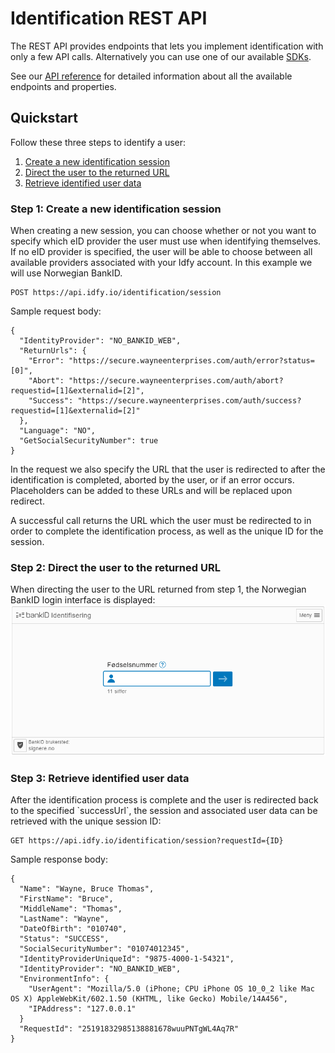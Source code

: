 # Identification REST API

The REST API provides endpoints that lets you implement identification with only a few API calls. Alternatively you can use one of our available [SDKs](https://developer.idfy.io/sdk).

See our [API reference](https://developer.idfy.io/api#tag/Identification-Endpoint) for detailed information about all the available endpoints and properties.

## Quickstart

Follow these three steps to identify a user:

1. [Create a new identification session](#step-1-create-a-new-identification-session)
2. [Direct the user to the returned URL](#step-2-direct-the-user-to-the-returned-url)
3. [Retrieve identified user data](#step-3-retrieve-identified-user-data)

### Step 1: Create a new identification session

When creating a new session, you can choose whether or not you want to specify which eID provider the user must use when identifying themselves. If no eID provider is specified, the user will be able to choose between all available providers associated with your Idfy account. In this example we will use Norwegian BankID.

```
POST https://api.idfy.io/identification/session
```

Sample request body:

```
{
  "IdentityProvider": "NO_BANKID_WEB",
  "ReturnUrls": {
    "Error": "https://secure.wayneenterprises.com/auth/error?status=[0]",
    "Abort": "https://secure.wayneenterprises.com/auth/abort?requestid=[1]&externalid=[2]",
    "Success": "https://secure.wayneenterprises.com/auth/success?requestid=[1]&externalid=[2]"
  },
  "Language": "NO",
  "GetSocialSecurityNumber": true
}
```

In the request we also specify the URL that the user is redirected to after the identification is completed, aborted by the user, or if an error occurs. Placeholders can be added to these URLs and will be replaced upon redirect.

A successful call returns the URL which the user must be redirected to in order to complete the identification process, as well as the unique ID for the session.

### Step 2: Direct the user to the returned URL

When directing the user to the URL returned from step 1, the Norwegian BankID login interface is displayed:![](/assets/id_step_1.png)

### Step 3: Retrieve identified user data

After the identification process is complete and the user is redirected back to the specified \`successUrl\`, the session and associated user data can be retrieved with the unique session ID:

```
GET https://api.idfy.io/identification/session?requestId={ID}
```

Sample response body:

```
{
  "Name": "Wayne, Bruce Thomas",
  "FirstName": "Bruce",
  "MiddleName": "Thomas",
  "LastName": "Wayne",
  "DateOfBirth": "010740",
  "Status": "SUCCESS",
  "SocialSecurityNumber": "01074012345",
  "IdentityProviderUniqueId": "9875-4000-1-54321",
  "IdentityProvider": "NO_BANKID_WEB",
  "EnvironmentInfo": {
    "UserAgent": "Mozilla/5.0 (iPhone; CPU iPhone OS 10_0_2 like Mac OS X) AppleWebKit/602.1.50 (KHTML, like Gecko) Mobile/14A456",
    "IPAddress": "127.0.0.1"
  }
  "RequestId": "25191832985138881678wuuPNTgWL4Aq7R"
}
```



